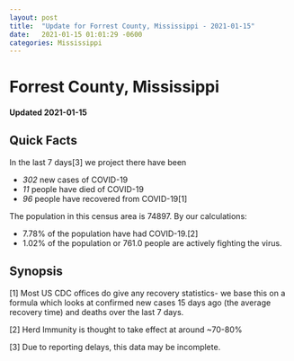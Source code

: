 ```yaml
---
layout: post
title:  "Update for Forrest County, Mississippi - 2021-01-15"
date:   2021-01-15 01:01:29 -0600
categories: Mississippi
---
```


# Forrest County, Mississippi
#### Updated 2021-01-15

## Quick Facts

In the last 7 days[3] we project there have been
- *302* new cases of COVID-19
- *11* people have died of COVID-19
- *96* people have recovered from COVID-19[1]

The population in this census area is 74897. By our calculations:
- 7.78% of the population have had COVID-19.[2]
- 1.02% of the population or 761.0 people are actively fighting the virus.

## Synopsis




[1] Most US CDC offices do give any recovery statistics- we base this on a formula which looks at confirmed new cases
15 days ago (the average recovery time) and deaths over the last 7 days.

[2] Herd Immunity is thought to take effect at around ~70-80%

[3] Due to reporting delays, this data may be incomplete.
 
    